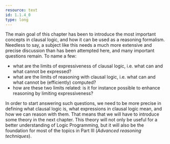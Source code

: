 ```yaml
---
resource: text
id: 1.1.4_0
type: long
---
```


The main goal of this chapter has been to introduce the most important concepts in clausal logic, and how it can be used as a reasoning formalism. Needless to say, a subject like this needs a much more extensive and precise discussion than has been attempted here, and many important questions remain. To name a few:

* what are the limits of expressiveness of clausal logic, i.e. what can and what cannot be expressed?
* what are the limits of reasoning with clausal logic, i.e. what can and what cannot be (efficiently) computed?
* how are these two limits related: is it for instance possible to enhance reasoning by limiting expressiveness?

In order to start answering such questions, we need to be more precise in defining what clausal logic is, what expressions in clausal logic mean, and how we can reason with them. That means that we will have to introduce some theory in the next chapter. This theory will not only be useful for a better understanding of Logic Programming, but it will also be the foundation for most of the topics in Part III (*Advanced reasoning techniques*).
